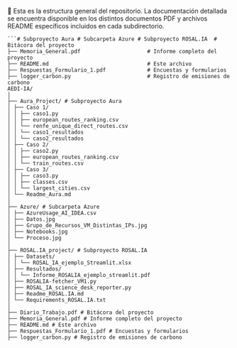 🔎 Esta es la estructura general del repositorio. La documentación detallada se encuentra disponible en los distintos documentos PDF y archivos README específicos incluidos en cada subdirectorio.
```
```# Subproyecto Aura # Subcarpeta Azure # Subproyecto ROSAL.IA  # Bitácora del proyecto
├── Memoria_General.pdf                     # Informe completo del proyecto
├── README.md                               # Este archivo
├── Respuestas_Formulario_1.pdf             # Encuestas y formularios
├── logger_carbon.py                        # Registro de emisiones de carbono
AEDI-IA/
│
├── Aura_Project/ # Subproyecto Aura
│ ├── Caso 1/
│ │ ├── caso1.py
│ │ ├── european_routes_ranking.csv
│ │ └── renfe_unique_direct_routes.csv
│ │ └── caso1_resultados
│ │ └── caso2_resultados
│ ├── Caso 2/
│ │ ├── caso2.py
│ │ ├── european_routes_ranking.csv
│ │ └── train_routes.csv
│ ├── Caso 3/
│ │ ├── caso3.py
│ │ ├── classes.csv
│ │ └── largest_cities.csv
│ └── Readme_Aura.md
│
├── Azure/ # Subcarpeta Azure
│ ├── AzureUsage_AI_IDEA.csv
│ ├── Datos.jpg
│ ├── Grupo_de_Recursos_VM_Distintas_IPs.jpg
│ ├── Notebooks.jpg
│ └── Proceso.jpg
│
├── ROSAL.IA_project/ # Subproyecto ROSAL.IA
│ ├── Datasets/
│ │ └── ROSAL_IA_ejemplo_Streamlit.xlsx
│ ├── Resultados/
│ │ └── Informe_ROSALIA_ejemplo_streamlit.pdf
│ ├── ROSALIA-fetcher_VM1.py
│ ├── ROSAL_IA_science_desk_reporter.py
│ ├── Readme_ROSAL.IA.md
│ └── Requirements_ROSAL.IA.txt
│
├── Diario_Trabajo.pdf # Bitácora del proyecto
├── Memoria_General.pdf # Informe completo del proyecto
├── README.md # Este archivo
├── Respuestas_Formulario_1.pdf # Encuestas y formularios
├── logger_carbon.py # Registro de emisiones de carbono
